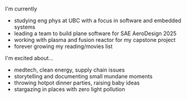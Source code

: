 I'm currently
- studying eng phys at UBC with a focus in software and embedded systems
- leading a team to build plane software for SAE AeroDesign 2025
- working with plasma and fusion reactor for my capstone project
- forever growing my reading/movies list

I'm excited about...

- medtech, clean energy, supply chain issues
- storytelling and documenting small mundane moments
- throwing hotpot dinner parties, raising baby ideas
- stargazing in places with zero light pollution